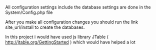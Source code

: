 All configuration settings include the database settings are done in the System/Config.php file

After you make all configuration changes you should run the link site_url/install to create the databases.

In this project i would have used js library JTable ( http://jtable.org/GettingStarted ) which would have helped a lot